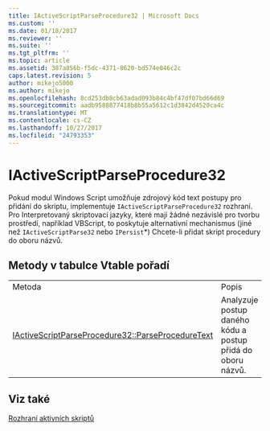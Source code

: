 ```yaml
---
title: IActiveScriptParseProcedure32 | Microsoft Docs
ms.custom: ''
ms.date: 01/18/2017
ms.reviewer: ''
ms.suite: ''
ms.tgt_pltfrm: ''
ms.topic: article
ms.assetid: 387a856b-f5dc-4371-8620-bd574e046c2c
caps.latest.revision: 5
author: mikejo5000
ms.author: mikejo
ms.openlocfilehash: 8cd253db8cb63adad093b84c4bf47df07bd66d69
ms.sourcegitcommit: aadb9588877418b8b55a5612c1d3842d4520ca4c
ms.translationtype: MT
ms.contentlocale: cs-CZ
ms.lasthandoff: 10/27/2017
ms.locfileid: "24793353"
---
```

# <a name="iactivescriptparseprocedure32"></a>IActiveScriptParseProcedure32
Pokud modul Windows Script umožňuje zdrojový kód text postupy pro přidání do skriptu, implementuje `IActiveScriptParseProcedure32` rozhraní. Pro Interpretovaný skriptovací jazyky, které mají žádné nezávislé pro tvorbu prostředí, například VBScript, to poskytuje alternativní mechanismus (jiné než `IActiveScriptParse32` nebo `IPersist`*) Chcete-li přidat skript procedury do oboru názvů.  
  
## <a name="methods-in-vtable-order"></a>Metody v tabulce Vtable pořadí  
  
|||  
|-|-|  
|Metoda|Popis|  
|[IActiveScriptParseProcedure32::ParseProcedureText](../../winscript/reference/iactivescriptparseprocedure32-parseproceduretext.md)|Analyzuje postup daného kódu a postup přidá do oboru názvů.|  
  
## <a name="see-also"></a>Viz také  
 [Rozhraní aktivních skriptů](../../winscript/reference/active-script-interfaces.md)